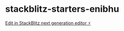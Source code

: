 # stackblitz-starters-enibhu

[Edit in StackBlitz next generation editor ⚡️](https://stackblitz.com/~/github.com/alahearty/stackblitz-starters-enibhu)